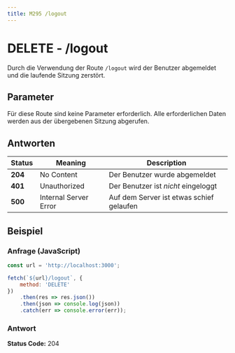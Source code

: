 ```yaml
---
title: M295 /logout
---
```

# **DELETE** - /logout

Durch die Verwendung der Route `/logout` wird der Benutzer abgemeldet und die laufende Sitzung zerstört.

## Parameter

Für diese Route sind keine Parameter erforderlich.
Alle erforderlichen Daten werden aus der übergebenen Sitzung abgerufen.

## Antworten

| Status  | Meaning               | Description                              |
| ------- | --------------------- | ---------------------------------------- |
| **204** | No Content            | Der Benutzer wurde abgemeldet            |
| **401** | Unauthorized          | Der Benutzer ist *nicht* eingeloggt      |
| **500** | Internal Server Error | Auf dem Server ist etwas schief gelaufen |

## Beispiel

### Anfrage (JavaScript)

```javascript copy
const url = 'http://localhost:3000';

fetch(`${url}/logout`, {
    method: 'DELETE'
})
    .then(res => res.json())
    .then(json => console.log(json))
    .catch(err => console.error(err));
```

### Antwort

**Status Code:** 204
```json copy

```